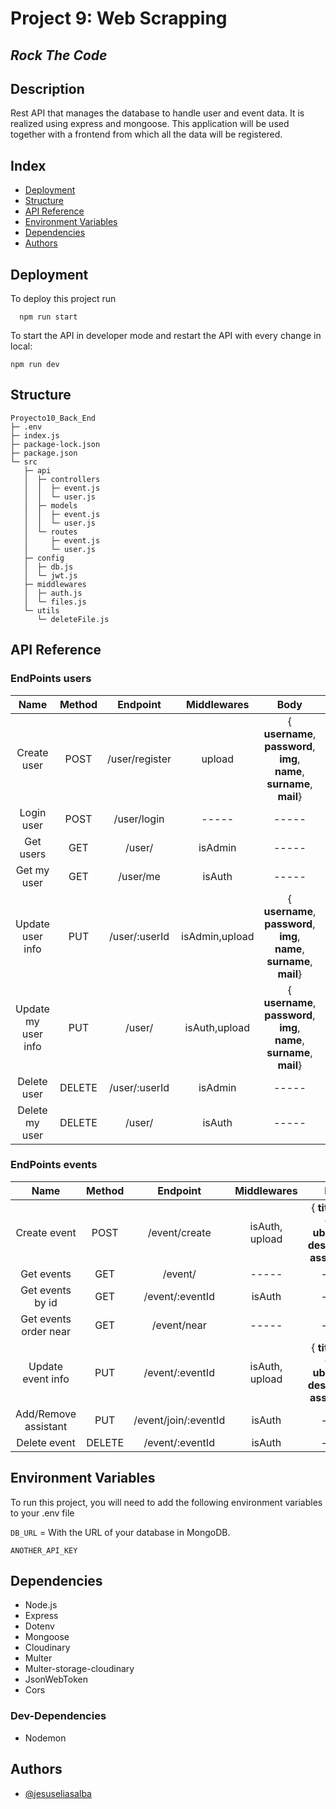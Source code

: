 # Project 9: Web Scrapping

## _Rock The Code_

## Description

Rest API that manages the database to handle user and event data. It is realized using express and mongoose. This application will be used together with a frontend from which all the data will be registered.

## Index

- [Deployment](#Deployment)
- [Structure](#Structure)
- [API Reference](#API-Reference)
- [Environment Variables](#Environment-Variables)
- [Dependencies](#Dependencies)
- [Authors](#Authors)

## Deployment

To deploy this project run

```
  npm run start
```

To start the API in developer mode and restart the API with every change in local:

```
npm run dev
```

## Structure

```
Proyecto10_Back_End
├─ .env
├─ index.js
├─ package-lock.json
├─ package.json
└─ src
   ├─ api
   │  ├─ controllers
   │  │  ├─ event.js
   │  │  └─ user.js
   │  ├─ models
   │  │  ├─ event.js
   │  │  └─ user.js
   │  └─ routes
   │     ├─ event.js
   │     └─ user.js
   ├─ config
   │  ├─ db.js
   │  └─ jwt.js
   ├─ middlewares
   │  ├─ auth.js
   │  └─ files.js
   └─ utils
      └─ deleteFile.js
```

## API Reference

### EndPoints users

|        Name         | Method |    Endpoint    |  Middlewares   |                                  Body                                   |    Content-type     |    Response     |
| :-----------------: | :----: | :------------: | :------------: | :---------------------------------------------------------------------: | :-----------------: | :-------------: |
|     Create user     |  POST  | /user/register |     upload     | { **username**, **password**, **img**, **name**, **surname**, **mail**} | multipart/form-data |    { user }     |
|     Login user      |  POST  |  /user/login   |     -----      |                                  -----                                  |        -----        | { user, token } |
|      Get users      |  GET   |     /user/     |    isAdmin     |                                  -----                                  |        -----        |    [ users ]    |
|     Get my user     |  GET   |    /user/me    |     isAuth     |                                  -----                                  |        -----        |    { user }     |
|  Update user info   |  PUT   | /user/:userId  | isAdmin,upload | { **username**, **password**, **img**, **name**, **surname**, **mail**} | multipart/form-data |    { user }     |
| Update my user info |  PUT   |     /user/     | isAuth,upload  | { **username**, **password**, **img**, **name**, **surname**, **mail**} | multipart/form-data |    { user }     |
|     Delete user     | DELETE | /user/:userId  |    isAdmin     |                                  -----                                  |        -----        |    { user }     |
|   Delete my user    | DELETE |     /user/     |     isAuth     |                                  -----                                  |        -----        |    { user }     |

### EndPoints events

|         Name          | Method |       Endpoint       |  Middlewares   |                                      Body                                       |    Content-type     |  Response  |
| :-------------------: | :----: | :------------------: | :------------: | :-----------------------------------------------------------------------------: | :-----------------: | :--------: |
|     Create event      |  POST  |    /event/create     | isAuth, upload | { **title**, **img**, **date**, **ubication**, **description**, **assistants**} | multipart/form-data | { event }  |
|      Get events       |  GET   |       /event/        |     -----      |                                      -----                                      |        :---:        | [ events ] |
|   Get events by id    |  GET   |   /event/:eventId    |     isAuth     |                                      -----                                      |        :---:        | { event }  |
| Get events order near |  GET   |     /event/near      |     -----      |                                      -----                                      |        :---:        | [ events ] |
|   Update event info   |  PUT   |   /event/:eventId    | isAuth, upload | { **title**, **img**, **date**, **ubication**, **description**, **assistants**} | multipart/form-data | { event }  |
| Add/Remove assistant  |  PUT   | /event/join/:eventId |     isAuth     |                                      -----                                      |        :---:        | { event }  |
|     Delete event      | DELETE |   /event/:eventId    |     isAuth     |                                      -----                                      |        :---:        | { event }  |

## Environment Variables

To run this project, you will need to add the following environment variables to your .env file

`DB_URL` = With the URL of your database in MongoDB.

`ANOTHER_API_KEY`

## Dependencies

- Node.js
- Express
- Dotenv
- Mongoose
- Cloudinary
- Multer
- Multer-storage-cloudinary
- JsonWebToken
- Cors

### Dev-Dependencies

- Nodemon

## Authors

- [@jesuseliasalba](https://www.github.com/jesuseliasalba)
